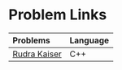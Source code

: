 # Problem Links
| Problems | Language |
| :- | :- |
| [Rudra Kaiser](www.github.com/rudra-404) | C++ |
